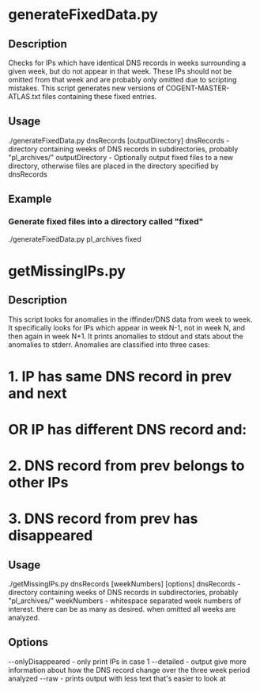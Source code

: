generateFixedData.py
=============================

Description
------------
Checks for IPs which have identical DNS records in weeks surrounding a given week, but do not appear in that week. These IPs should not be omitted from that week and are probably only omitted due to scripting mistakes. This script generates new versions of COGENT-MASTER-ATLAS.txt files containing these fixed entries.

Usage
------
./generateFixedData.py dnsRecords [outputDirectory]
dnsRecords - directory containing weeks of DNS records in subdirectories, probably "pl_archives/"
outputDirectory - Optionally output fixed files to a new directory, otherwise files are placed in the directory specified by dnsRecords


Example
--------

### Generate fixed files into a directory called "fixed"
./generateFixedData.py pl_archives fixed


getMissingIPs.py
=============================

Description
------------
This script looks for anomalies in the iffinder/DNS data from week to week. It specifically looks for IPs which appear in week N-1, not in week N, and then again in week N+1. It prints anomalies to stdout and stats about the anomalies to stderr. Anomalies are classified into three cases:
# 1. IP has same DNS record in prev and next
# OR IP has different DNS record and:
#	2. DNS record from prev belongs to other IPs
#	3. DNS record from prev has disappeared 

Usage
------
./getMissingIPs.py dnsRecords [weekNumbers] [options]
dnsRecords - directory containing weeks of DNS records in subdirectories, probably "pl_archives/"
weekNumbers - whitespace separated week numbers of interest. there can be as many as desired. when omitted all weeks are analyzed.

Options
--------
--onlyDisappeared - only print IPs in case 1
--detailed - output give more information about how the DNS record change over the three week period analyzed
--raw - prints output with less text that's easier to look at
